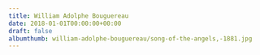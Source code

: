```yaml
---
title: William Adolphe Bouguereau
date: 2018-01-01T00:00:00+00:00
draft: false
albumthumb: william-adolphe-bouguereau/song-of-the-angels,-1881.jpg
---
```

